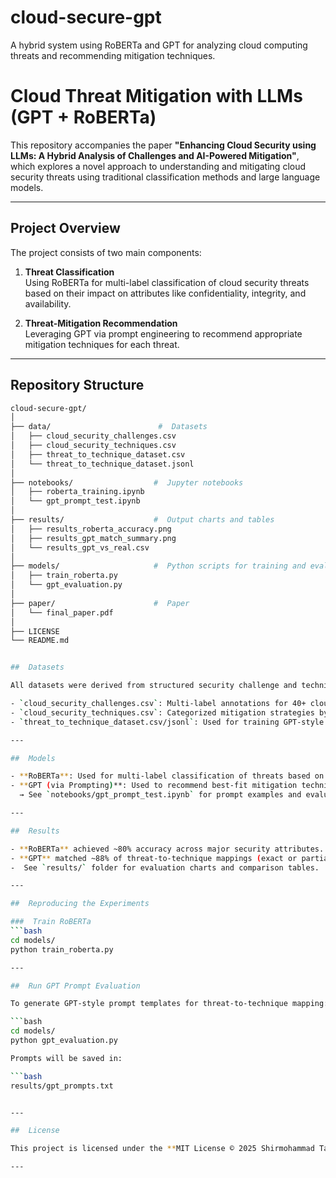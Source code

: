 # cloud-secure-gpt
A hybrid system using RoBERTa and GPT for analyzing cloud computing threats and recommending mitigation techniques.


# Cloud Threat Mitigation with LLMs (GPT + RoBERTa)

This repository accompanies the paper **"Enhancing Cloud Security using LLMs: A Hybrid Analysis of Challenges and AI-Powered Mitigation"**, which explores a novel approach to understanding and mitigating cloud security threats using traditional classification methods and large language models. 



---

##  Project Overview

The project consists of two main components:

1. **Threat Classification**  
   Using RoBERTa for multi-label classification of cloud security threats based on their impact on attributes like confidentiality, integrity, and availability.

2. **Threat-Mitigation Recommendation**  
   Leveraging GPT via prompt engineering to recommend appropriate mitigation techniques for each threat.

---

##  Repository Structure

```bash
cloud-secure-gpt/
│
├── data/                        #  Datasets
│   ├── cloud_security_challenges.csv
│   ├── cloud_security_techniques.csv
│   ├── threat_to_technique_dataset.csv
│   └── threat_to_technique_dataset.jsonl
│
├── notebooks/                  #  Jupyter notebooks
│   ├── roberta_training.ipynb
│   └── gpt_prompt_test.ipynb
│
├── results/                    #  Output charts and tables
│   ├── results_roberta_accuracy.png
│   ├── results_gpt_match_summary.png
│   └── results_gpt_vs_real.csv
│
├── models/                     #  Python scripts for training and evaluation
│   ├── train_roberta.py
│   └── gpt_evaluation.py
│
├── paper/                      #  Paper 
│   └── final_paper.pdf
│
├── LICENSE
└── README.md


##  Datasets

All datasets were derived from structured security challenge and technique tables (Appendix A and B in the paper):

- `cloud_security_challenges.csv`: Multi-label annotations for 40+ cloud threats.
- `cloud_security_techniques.csv`: Categorized mitigation strategies by impact.
- `threat_to_technique_dataset.csv/jsonl`: Used for training GPT-style mappings.

---

##  Models

- **RoBERTa**: Used for multi-label classification of threats based on their impact on security attributes.
- **GPT (via Prompting)**: Used to recommend best-fit mitigation techniques for each threat.  
  → See `notebooks/gpt_prompt_test.ipynb` for prompt examples and evaluation.

---

##  Results

- **RoBERTa** achieved ~80% accuracy across major security attributes.
- **GPT** matched ~88% of threat-to-technique mappings (exact or partial matches).
-  See `results/` folder for evaluation charts and comparison tables.

---

##  Reproducing the Experiments

###  Train RoBERTa
```bash
cd models/
python train_roberta.py

---

##  Run GPT Prompt Evaluation

To generate GPT-style prompt templates for threat-to-technique mapping:

```bash
cd models/
python gpt_evaluation.py

Prompts will be saved in:

```bash
results/gpt_prompts.txt


---

##  License

This project is licensed under the **MIT License © 2025 Shirmohammad Tavangari**

---
